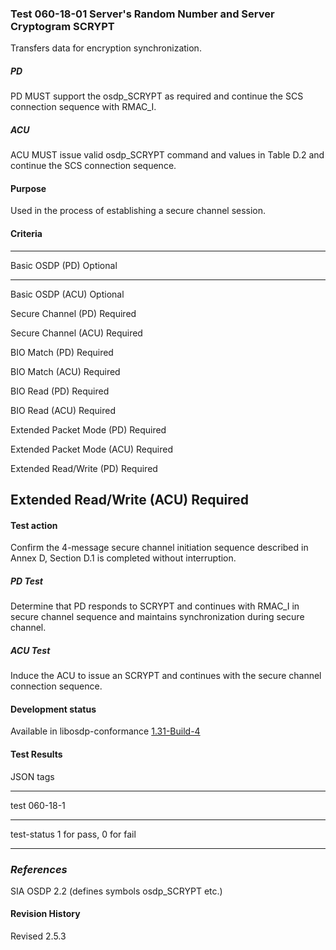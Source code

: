 ### Test 060-18-01 Server's Random Number and Server Cryptogram SCRYPT

Transfers data for encryption synchronization.

##### PD

PD MUST support the osdp_SCRYPT as required and continue the SCS
connection sequence with RMAC_I.

##### ACU

ACU MUST issue valid osdp_SCRYPT command and values in Table D.2 and
continue the SCS connection sequence.

#### Purpose

Used in the process of establishing a secure channel session.

#### Criteria

  -----------------------------------------------------------------------
  Basic OSDP (PD)                     Optional
  ----------------------------------- -----------------------------------
  Basic OSDP (ACU)                    Optional

  Secure Channel (PD)                 Required

  Secure Channel (ACU)                Required

  BIO Match (PD)                      Required

  BIO Match (ACU)                     Required

  BIO Read (PD)                       Required

  BIO Read (ACU)                      Required

  Extended Packet Mode (PD)           Required

  Extended Packet Mode (ACU)          Required

  Extended Read/Write (PD)            Required

  Extended Read/Write (ACU)           Required
  -----------------------------------------------------------------------

#### 

#### Test action

Confirm the 4-message secure channel initiation sequence described in
Annex D, Section D.1 is completed without interruption.

##### PD Test

Determine that PD responds to SCRYPT and continues with RMAC_I in secure
channel sequence and maintains synchronization during secure channel.

##### ACU Test

Induce the ACU to issue an SCRYPT and continues with the secure channel
connection sequence.

#### 

#### Development status

Available in libosdp-conformance
[1.31-Build-4](https://github.com/Security-Industry-Association/libosdp-conformance/releases/tag/1.31-4)

#### 

#### Test Results

JSON tags

  -----------------------------------------------------------------------
  test                                060-18-1
  ----------------------------------- -----------------------------------
  test-status                         1 for pass, 0 for fail

  -----------------------------------------------------------------------

### *References*

SIA OSDP 2.2 (defines symbols osdp_SCRYPT etc.)

#### 

#### Revision History

Revised 2.5.3
